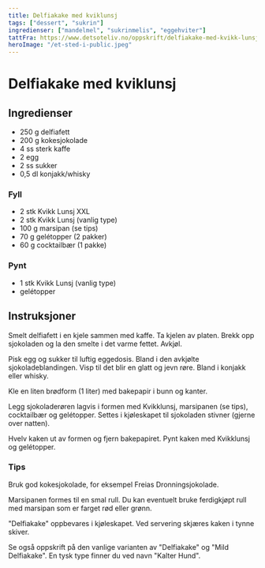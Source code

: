 ```yaml
---
title: Delfiakake med kviklunsj
tags: ["dessert", "sukrin"]
ingredienser: ["mandelmel", "sukrinmelis", "eggehviter"]
tattFra: https://www.detsoteliv.no/oppskrift/delfiakake-med-kvikk-lunsj
heroImage: "/et-sted-i-public.jpeg"
---
```


# Delfiakake med kviklunsj

## Ingredienser

- 250 g delfiafett
- 200 g kokesjokolade
- 4 ss sterk kaffe
- 2 egg
- 2 ss sukker
- 0,5 dl konjakk/whisky

### Fyll

- 2 stk Kvikk Lunsj XXL
- 2 stk Kvikk Lunsj (vanlig type)
- 100 g marsipan (se tips)
- 70 g gelétopper (2 pakker)
- 60 g cocktailbær (1 pakke)

### Pynt

- 1 stk Kvikk Lunsj (vanlig type)
- gelétopper

## Instruksjoner

Smelt delfiafett i en kjele sammen med kaffe. Ta kjelen av platen. Brekk opp sjokoladen og la den smelte i det varme fettet. Avkjøl.

Pisk egg og sukker til luftig eggedosis. Bland i den avkjølte sjokoladeblandingen. Visp til det blir en glatt og jevn røre. Bland i konjakk eller whisky.

Kle en liten brødform (1 liter) med bakepapir i bunn og kanter.

Legg sjokoladerøren lagvis i formen med Kvikklunsj, marsipanen (se tips), cocktailbær og gelétopper. Settes i kjøleskapet til sjokoladen stivner (gjerne over natten).

Hvelv kaken ut av formen og fjern bakepapiret. Pynt kaken med Kvikklunsj og gelétopper.

### Tips

Bruk god kokesjokolade, for eksempel Freias Dronningsjokolade.

Marsipanen formes til en smal rull. Du kan eventuelt bruke ferdigkjøpt rull med marsipan som er farget rød eller grønn.

"Delfiakake" oppbevares i kjøleskapet. Ved servering skjæres kaken i tynne skiver.

Se også oppskrift på den vanlige varianten av "Delfiakake" og "Mild Delfiakake". En tysk type finner du ved navn "Kalter Hund".
